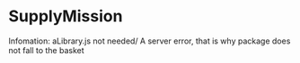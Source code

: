 # SupplyMission

Infomation:
aLibrary.js not needed/
A server error, that is why package does not fall to the basket
